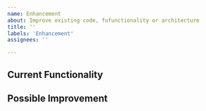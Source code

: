 ```yaml
---
name: Enhancement
about: Improve existing code, fufunctionality or architecture
title: ''
labels: 'Enhancement'
assignees: ''

---
```


## Current Functionality


## Possible Improvement

